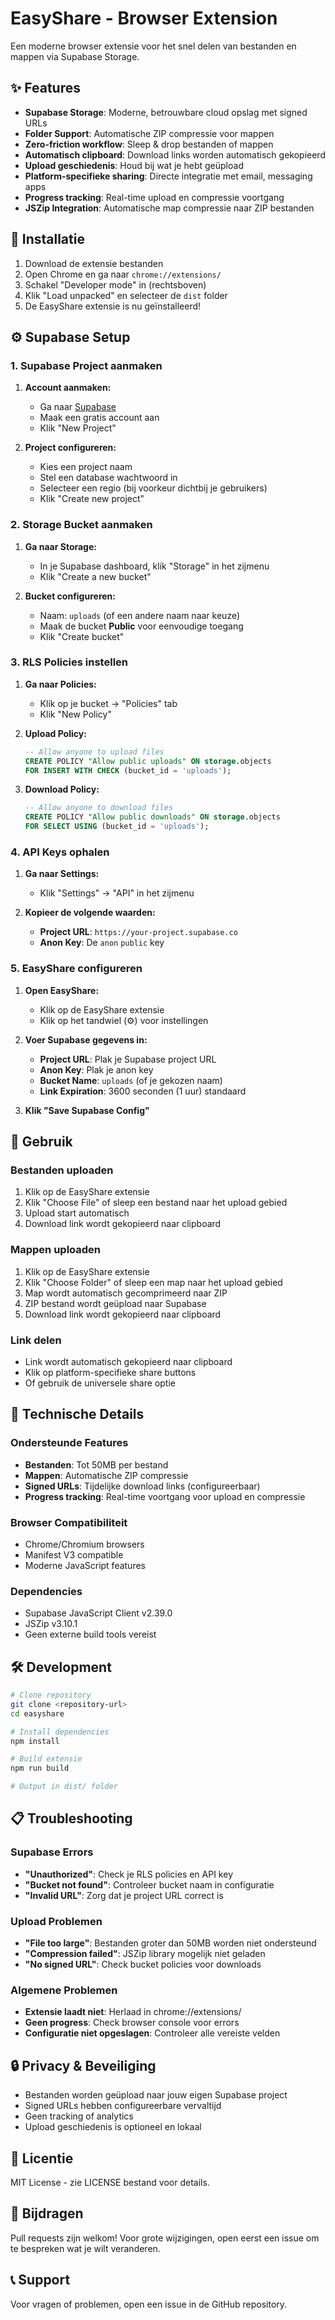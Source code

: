 # EasyShare - Browser Extension

Een moderne browser extensie voor het snel delen van bestanden en mappen via Supabase Storage.

## ✨ Features

- **Supabase Storage**: Moderne, betrouwbare cloud opslag met signed URLs
- **Folder Support**: Automatische ZIP compressie voor mappen
- **Zero-friction workflow**: Sleep & drop bestanden of mappen
- **Automatisch clipboard**: Download links worden automatisch gekopieerd
- **Upload geschiedenis**: Houd bij wat je hebt geüpload
- **Platform-specifieke sharing**: Directe integratie met email, messaging apps
- **Progress tracking**: Real-time upload en compressie voortgang
- **JSZip Integration**: Automatische map compressie naar ZIP bestanden

## 🚀 Installatie

1. Download de extensie bestanden
2. Open Chrome en ga naar `chrome://extensions/`
3. Schakel "Developer mode" in (rechtsboven)
4. Klik "Load unpacked" en selecteer de `dist` folder
5. De EasyShare extensie is nu geïnstalleerd!

## ⚙️ Supabase Setup

### 1. Supabase Project aanmaken

1. **Account aanmaken:**
   - Ga naar [Supabase](https://supabase.com/)
   - Maak een gratis account aan
   - Klik "New Project"

2. **Project configureren:**
   - Kies een project naam
   - Stel een database wachtwoord in
   - Selecteer een regio (bij voorkeur dichtbij je gebruikers)
   - Klik "Create new project"

### 2. Storage Bucket aanmaken

1. **Ga naar Storage:**
   - In je Supabase dashboard, klik "Storage" in het zijmenu
   - Klik "Create a new bucket"

2. **Bucket configureren:**
   - Naam: `uploads` (of een andere naam naar keuze)
   - Maak de bucket **Public** voor eenvoudige toegang
   - Klik "Create bucket"

### 3. RLS Policies instellen

1. **Ga naar Policies:**
   - Klik op je bucket → "Policies" tab
   - Klik "New Policy"

2. **Upload Policy:**
   ```sql
   -- Allow anyone to upload files
   CREATE POLICY "Allow public uploads" ON storage.objects
   FOR INSERT WITH CHECK (bucket_id = 'uploads');
   ```

3. **Download Policy:**
   ```sql
   -- Allow anyone to download files
   CREATE POLICY "Allow public downloads" ON storage.objects
   FOR SELECT USING (bucket_id = 'uploads');
   ```

### 4. API Keys ophalen

1. **Ga naar Settings:**
   - Klik "Settings" → "API" in het zijmenu

2. **Kopieer de volgende waarden:**
   - **Project URL**: `https://your-project.supabase.co`
   - **Anon Key**: De `anon` `public` key

### 5. EasyShare configureren

1. **Open EasyShare:**
   - Klik op de EasyShare extensie
   - Klik op het tandwiel (⚙️) voor instellingen

2. **Voer Supabase gegevens in:**
   - **Project URL**: Plak je Supabase project URL
   - **Anon Key**: Plak je anon key
   - **Bucket Name**: `uploads` (of je gekozen naam)
   - **Link Expiration**: 3600 seconden (1 uur) standaard

3. **Klik "Save Supabase Config"**

## 📱 Gebruik

### Bestanden uploaden
1. Klik op de EasyShare extensie
2. Klik "Choose File" of sleep een bestand naar het upload gebied
3. Upload start automatisch
4. Download link wordt gekopieerd naar clipboard

### Mappen uploaden
1. Klik op de EasyShare extensie
2. Klik "Choose Folder" of sleep een map naar het upload gebied
3. Map wordt automatisch gecomprimeerd naar ZIP
4. ZIP bestand wordt geüpload naar Supabase
5. Download link wordt gekopieerd naar clipboard

### Link delen
- Link wordt automatisch gekopieerd naar clipboard
- Klik op platform-specifieke share buttons
- Of gebruik de universele share optie

## 🔧 Technische Details

### Ondersteunde Features
- **Bestanden**: Tot 50MB per bestand
- **Mappen**: Automatische ZIP compressie
- **Signed URLs**: Tijdelijke download links (configureerbaar)
- **Progress tracking**: Real-time voortgang voor upload en compressie

### Browser Compatibiliteit
- Chrome/Chromium browsers
- Manifest V3 compatible
- Moderne JavaScript features

### Dependencies
- Supabase JavaScript Client v2.39.0
- JSZip v3.10.1
- Geen externe build tools vereist

## 🛠️ Development

```bash
# Clone repository
git clone <repository-url>
cd easyshare

# Install dependencies
npm install

# Build extensie
npm run build

# Output in dist/ folder
```

## 📋 Troubleshooting

### Supabase Errors
- **"Unauthorized"**: Check je RLS policies en API key
- **"Bucket not found"**: Controleer bucket naam in configuratie
- **"Invalid URL"**: Zorg dat je project URL correct is

### Upload Problemen
- **"File too large"**: Bestanden groter dan 50MB worden niet ondersteund
- **"Compression failed"**: JSZip library mogelijk niet geladen
- **"No signed URL"**: Check bucket policies voor downloads

### Algemene Problemen
- **Extensie laadt niet**: Herlaad in chrome://extensions/
- **Geen progress**: Check browser console voor errors
- **Configuratie niet opgeslagen**: Controleer alle vereiste velden

## 🔒 Privacy & Beveiliging

- Bestanden worden geüpload naar jouw eigen Supabase project
- Signed URLs hebben configureerbare vervaltijd
- Geen tracking of analytics
- Upload geschiedenis is optioneel en lokaal

## 📄 Licentie

MIT License - zie LICENSE bestand voor details.

## 🤝 Bijdragen

Pull requests zijn welkom! Voor grote wijzigingen, open eerst een issue om te bespreken wat je wilt veranderen.

## 📞 Support

Voor vragen of problemen, open een issue in de GitHub repository.
